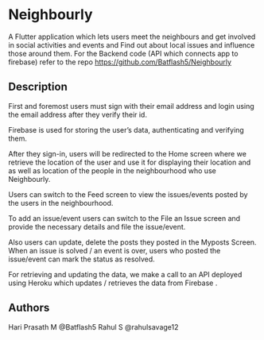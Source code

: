 # Neighbourly

A Flutter application which lets users meet the neighbours and get involved in social activities and 
events and Find out about local issues and influence those around them.
For the Backend code (API which connects app to firebase) refer to the repo https://github.com/Batflash5/Neighbourly

## Description

First and foremost users must sign with their email address and login using the email address after they verify their id. 

Firebase is used for storing the user’s data, authenticating and verifying them. 

After they sign-in, users will be redirected to the Home screen where we retrieve the location of the user 
and use it for displaying their location and as well as location of the people in the neighbourhood who use Neighbourly. 

Users can switch to the Feed screen to view the issues/events posted by the users in the neighbourhood. 

To add an issue/event users can switch to the File an Issue screen and provide the necessary details and file the issue/event. 

Also users can update, delete the posts they posted in the Myposts Screen. When an issue is solved / an event is over, users who posted the issue/event can mark the status as resolved. 

For retrieving and updating the data, we make a call to an API deployed using Heroku which updates / retrieves the data from Firebase .


## Authors

Hari Prasath M   @Batflash5
Rahul S          @rahulsavage12


